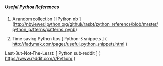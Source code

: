 ##### Useful Python References
1) A random collection [ IPython nb ] (http://nbviewer.ipython.org/github/rasbt/python_reference/blob/master/python_patterns/patterns.ipynb)

2) Time saving Python tips [ Python-3 snippets ] ( http://fadymak.com/pages/useful_python_snippets.html )

Last-But-Not-The-Least: [ Python sub-reddit ] ( https://www.reddit.com/r/Python/ )
